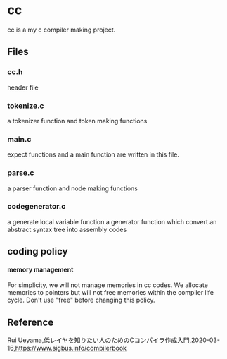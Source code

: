 # cc
cc is a my c compiler making project.


## Files



### cc.h
header file

### tokenize.c
a tokenizer function and token making functions 

### main.c 

expect functions and  a main function are written in this file.

### parse.c
a parser function and node making functions 

### codegenerator.c
a generate local variable function
a generator function which convert an abstract syntax tree into  assembly codes 



## coding policy

#### memory management 
For simplicity, we will not manage memories in cc codes.
We allocate memories to pointers but will not free memories within the compiler life cycle.
Don't use "free" before changing this policy.


## Reference  
Rui Ueyama,低レイヤを知りたい人のためのCコンパイラ作成入門,2020-03-16,https://www.sigbus.info/compilerbook
